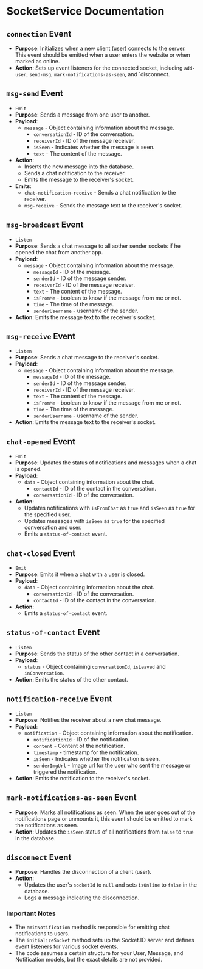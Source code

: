 # SocketService Documentation

## `connection` Event

- **Purpose**: Initializes when a new client (user) connects to the server. This event should be emitted when a user enters the website or when marked as online.
- **Action**: Sets up event listeners for the connected socket, including `add-user`, `send-msg`, `mark-notifications-as-seen`, and `disconnect.

## `msg-send` Event

- `Emit`
- **Purpose**: Sends a message from one user to another.
- **Payload**:
  - `message` - Object containing information about the message.
    - `conversationId` - ID of the conversation.
    - `receiverId` - ID of the message receiver.
    - `isSeen` - Indicates whether the message is seen.
    - `text` - The content of the message.
- **Action**:
  - Inserts the new message into the database.
  - Sends a chat notification to the receiver.
  - Emits the message to the receiver's socket.
- **Emits**:
  - `chat-notification-receive` - Sends a chat notification to the receiver.
  - `msg-receive` - Sends the message text to the receiver's socket.

## `msg-broadcast` Event

- `Listen`
- **Purpose**: Sends a chat message to all aother sender sockets if he opened the chat from another app.
- **Payload**:
  - `message` - Object containing information about the message.
    - `messageId` - ID of the message.
    - `senderId` - ID of the message sender.
    - `receiverId` - ID of the message receiver.
    - `text` - The content of the message.
    - `isFromMe` - boolean to know if the message from me or not.
    - `time` - The time of the message.
    - `senderUsername` - username of the sender.
- **Action**: Emits the message text to the receiver's socket.

## `msg-receive` Event

- `Listen`
- **Purpose**: Sends a chat message to the receiver's socket.
- **Payload**:
  - `message` - Object containing information about the message.
    - `messageId` - ID of the message.
    - `senderId` - ID of the message sender.
    - `receiverId` - ID of the message receiver.
    - `text` - The content of the message.
    - `isFromMe` - boolean to know if the message from me or not.
    - `time` - The time of the message.
    - `senderUsername` - username of the sender.
- **Action**: Emits the message text to the receiver's socket.

## `chat-opened` Event

- `Emit`
- **Purpose**: Updates the status of notifications and messages when a chat is opened.
- **Payload**:
  - `data` - Object containing information about the chat.
    - `contactId` - ID of the contact in the conversation.
    - `conversationId` - ID of the conversation.
- **Action**:
  - Updates notifications with `isFromChat` as `true` and `isSeen` as `true` for the specified user.
  - Updates messages with `isSeen` as `true` for the specified conversation and user.
  - Emits a `status-of-contact` event.

## `chat-closed` Event

- `Emit`
- **Purpose**: Emits it when a chat with a user is closed.
- **Payload**:
  - `data` - Object containing information about the chat.
    - `conversationId` - ID of the conversation.
    - `contactId` - ID of the contact in the conversation.
- **Action**:
  - Emits a `status-of-contact` event.

## `status-of-contact` Event

- `Listen`
- **Purpose**: Sends the status of the other contact in a conversation.
- **Payload**:
  - `status` - Object containing `conversationId`, `isLeaved` and `inConversation`.
- **Action**: Emits the status of the other contact.

## `notification-receive` Event

- `Listen`
- **Purpose**: Notifies the receiver about a new chat message.
- **Payload**:
  - `notification` - Object containing information about the notification.
    - `notificationId` - ID of the notification.
    - `content` - Content of the notification.
    - `timestamp` - timestamp for the notification.
    - `isSeen` - Indicates whether the notification is seen.
    - `senderImgUrl` - Image url for the user who sent the message or triggered the notification.
- **Action**: Emits the notification to the receiver's socket.

## `mark-notifications-as-seen` Event

- **Purpose**: Marks all notifications as seen. When the user goes out of the notifications page or unmounts it, this event should be emitted to mark the notifications as seen.
- **Action**: Updates the `isSeen` status of all notifications from `false` to `true` in the database.

## `disconnect` Event

- **Purpose**: Handles the disconnection of a client (user).
- **Action**:
  - Updates the user's `socketId` to `null` and sets `isOnline` to `false` in the database.
  - Logs a message indicating the disconnection.

### Important Notes

- The `emitNotification` method is responsible for emitting chat notifications to users.
- The `initializeSocket` method sets up the Socket.IO server and defines event listeners for various socket events.
- The code assumes a certain structure for your User, Message, and Notification models, but the exact details are not provided.
